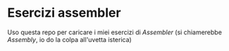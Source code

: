 # Esercizi assembler
Uso questa repo per caricare i miei esercizi di _Assembler_ (si chiamerebbe _Assembly_, io do la colpa all'uvetta isterica)
